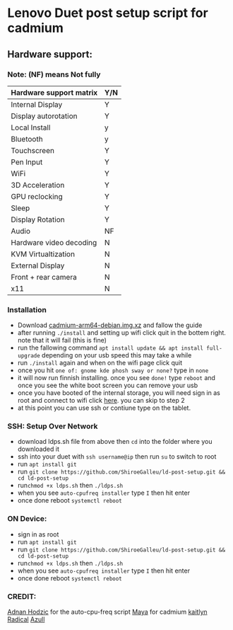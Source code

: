 # Lenovo Duet post setup script for cadmium

## Hardware support:
### Note: (NF) means Not fully
| Hardware support matrix  	| Y/N  		| 
|-------------------------	|--------	|
| Internal Display	       	| Y		   	|
| Display autorotation    	| Y	    	|
| Local Install	          	| y  			|
| Bluetooth                 | y       |
| Touchscreen	    	  	    | Y		   	| 
| Pen Input		            	| Y			  |
| WiFi		     	         	  | Y		  	|
| 3D Acceleration	        	| Y		    | 
| GPU reclocking	         	| Y			  |
| Sleep                     | Y       |
| Display Rotation         	| Y  			|
| Audio		     	          	| NF			|
| Hardware video decoding  	| N	  		|
| KVM Virtualtization      	| N  			|
| External Display	      	| N		  	|
| Front + rear camera		   	| N  			|
| x11                       | N       |

### Installation
- Download [cadmium-arm64-debian.img.xz](https://github.com/Maccraft123/Cadmium/releases/tag/v0.4.0-pre2) and fallow the guide
- after running `./install` and setting up wifi click quit in the bottem right. note that it will fail (this is fine)
- run the fallowing command `apt install update && apt install full-upgrade` depending on your usb speed this may take a while
- run `./install` again and when on the wifi page click quit
- once you hit `one of: gnome kde phosh sway or none?` type in `none`
- it will now run finnish installing. once you see `done!` type `reboot` and once you see the white boot screen you can remove your usb
- once you have booted of the internal storage, you will need sign in as root and connect to wifi click [here](https://www.makeuseof.com/connect-to-wifi-with-nmcli/). you can skip to step 2
- at this point you can use ssh or contiune type on the tablet.

### SSH: Setup Over Network
- download ldps.sh file from above then `cd` into the folder where you downloaded it
- ssh into your duet with `ssh username@ip` then run `su` to switch to root
- run `apt install git`
- run `git clone https://github.com/ShiroeGalleu/ld-post-setup.git && cd ld-post-setup`
- run`chmod +x ldps.sh` then `./ldps.sh`
- when you see `auto-cpufreq installer` type `I` then hit enter
- once done reboot `systemctl reboot`

### ON Device:
- sign in as root
- run `apt install git`
- run `git clone https://github.com/ShiroeGalleu/ld-post-setup.git && cd ld-post-setup`
- run`chmod +x ldps.sh` then `./ldps.sh`
- when you see `auto-cpufreq installer` type `I` then hit enter
- once done reboot `systemctl reboot`


### CREDIT:
[Adnan Hodzic](https://github.com/AdnanHodzic) for the auto-cpu-freq script
[Maya](https://github.com/Maccraft123) for cadmium
[kaitlyn](https://github.com/catgirlcataclysm)
[Radical](https://github.com/Radiicall)
[Azull]()
